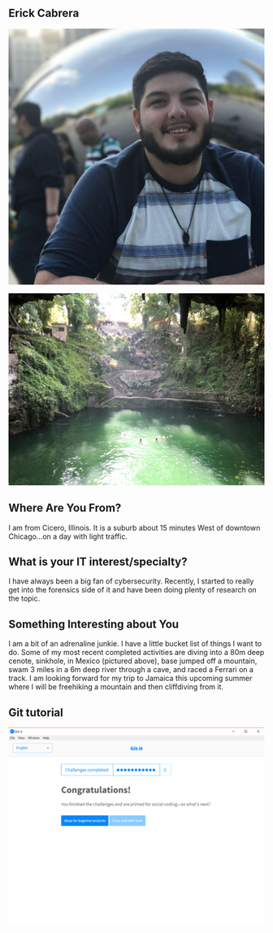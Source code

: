 ## Erick Cabrera
![Me](images/bean.jpg "Me at the Bean")

![Cenote](images/cenote.jpg "View from the cliff I dove from")
## Where Are You From?
I am from Cicero, Illinois. It is a suburb about 15 minutes West of downtown Chicago...on a day with light traffic.

## What is your IT interest/specialty?
I have always been a big fan of cybersecurity. Recently, I started to really get into the forensics side of it and have been doing plenty of research on the topic.

## Something Interesting about You
I am a bit of an adrenaline junkie. I have a little bucket list of things I want to do. Some of my most recent completed activities are
diving into a 80m deep cenote, sinkhole, in Mexico (pictured above), base jumped off a mountain, swam 3 miles in a 6m deep river through a cave, and raced a Ferrari on a track. I am looking forward for my trip to Jamaica this upcoming summer where I will be freehiking a mountain and then cliffdiving from it.

## Git tutorial
![Git tutorial](images/Git-it_Completed.PNG "Git-it Completed")
